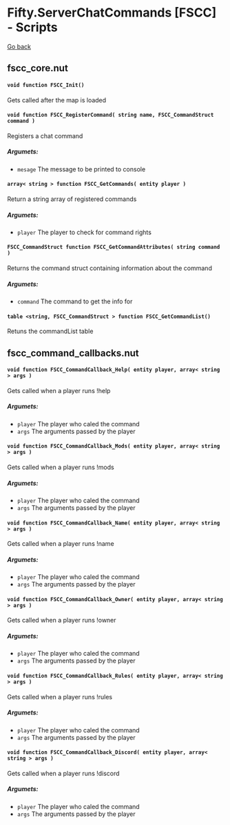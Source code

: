 # Fifty.ServerChatCommands [FSCC] - Scripts
[Go back](./docs_index.md)


## fscc_core.nut

#### `void function FSCC_Init()`

Gets called after the map is loaded

#### `void function FSCC_RegisterCommand( string name, FSCC_CommandStruct command )`

Registers a chat command
##### Argumets:
- `mesage` The message to be printed to console

#### `array< string > function FSCC_GetCommands( entity player )`

Return a string array of registered commands
##### Argumets:
- `player` The player to check for command rights

#### `FSCC_CommandStruct function FSCC_GetCommandAttributes( string command )`

Returns the command struct containing information about the command
##### Argumets:
- `command` The command to get the info for

#### `table <string, FSCC_CommandStruct > function FSCC_GetCommandList()`

Retuns the commandList table


## fscc_command_callbacks.nut

#### `void function FSCC_CommandCallback_Help( entity player, array< string > args )`

Gets called when a player runs !help
##### Argumets:
- `player` The player who caled the command
- `args` The arguments passed by the player

#### `void function FSCC_CommandCallback_Mods( entity player, array< string > args )`

Gets called when a player runs !mods
##### Argumets:
- `player` The player who caled the command
- `args` The arguments passed by the player

#### `void function FSCC_CommandCallback_Name( entity player, array< string > args )`

Gets called when a player runs !name
##### Argumets:
- `player` The player who caled the command
- `args` The arguments passed by the player

#### `void function FSCC_CommandCallback_Owner( entity player, array< string > args )`

Gets called when a player runs !owner
##### Argumets:
- `player` The player who caled the command
- `args` The arguments passed by the player

#### `void function FSCC_CommandCallback_Rules( entity player, array< string > args )`

Gets called when a player runs !rules
##### Argumets:
- `player` The player who caled the command
- `args` The arguments passed by the player

#### `void function FSCC_CommandCallback_Discord( entity player, array< string > args )`

Gets called when a player runs !discord
##### Argumets:
- `player` The player who caled the command
- `args` The arguments passed by the player

